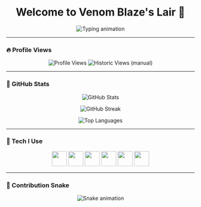 <h1 align="center">Welcome to Venom Blaze's Lair 👑</h1>
<p align="center">
  <img src="https://readme-typing-svg.herokuapp.com?font=Fira+Code&size=24&pause=1000&color=F700FF&center=true&vCenter=true&width=435&lines=Unleashing+Code.+Dominating+Bugs.;Venom+Blaze+Has+Entered+the+Arena" alt="Typing animation">
</p>

---

### 🔥 Profile Views

<p align="center">
  <img src="https://komarev.com/ghpvc/?username=venomblaze&style=flat-square&color=brightgreen" alt="Profile Views" />
  <img src="https://img.shields.io/badge/Historic%20Views-1.2K-ff69b4?style=flat-square" alt="Historic Views (manual)" />
</p>

---

### 🧪 GitHub Stats

<p align="center">
  <img src="https://github-readme-stats.vercel.app/api?username=venomblaze&show_icons=true&theme=tokyonight&hide_border=true&count_private=true" alt="GitHub Stats" />
</p>

<p align="center">
  <img src="https://streak-stats.demolab.com?user=venomblaze&theme=tokyonight&hide_border=true" alt="GitHub Streak" />
</p>

<p align="center">
  <img src="https://github-readme-stats.vercel.app/api/top-langs/?username=venomblaze&layout=compact&theme=tokyonight&hide_border=true" alt="Top Languages" />
</p>

---

### 🧠 Tech I Use

<p align="center">
  <img src="https://cdn.jsdelivr.net/gh/devicons/devicon/icons/javascript/javascript-original.svg" width="40" />
  <img src="https://cdn.jsdelivr.net/gh/devicons/devicon/icons/python/python-original.svg" width="40" />
  <img src="https://cdn.jsdelivr.net/gh/devicons/devicon/icons/nodejs/nodejs-original.svg" width="40" />
  <img src="https://cdn.jsdelivr.net/gh/devicons/devicon/icons/react/react-original.svg" width="40" />
  <img src="https://cdn.jsdelivr.net/gh/devicons/devicon/icons/linux/linux-original.svg" width="40" />
  <img src="https://cdn.jsdelivr.net/gh/devicons/devicon/icons/git/git-original.svg" width="40" />
</p>

---

### 🐍 Contribution Snake

<p align="center">
  <img src="https://raw.githubusercontent.com/venomblaze/venomblaze/output/github-contribution-grid-snake.svg" alt="Snake animation" />
</p>

